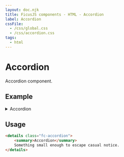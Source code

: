 ```yaml
---
layout: doc.njk
title: FicusJS components - HTML - Accordion
label: Accordion
cssFile: 
  - /css/global.css
  - /css/accordion.css
tags:
  - html
---
```

# Accordion

Accordion component.

## Example

<details class="fc-accordion">
    <summary>Accordion</summary>
    Something small enough to escape casual notice.
</details>

## Usage

```html
<details class="fc-accordion">
    <summary>Accordion</summary>
    Something small enough to escape casual notice.
</details>
```
